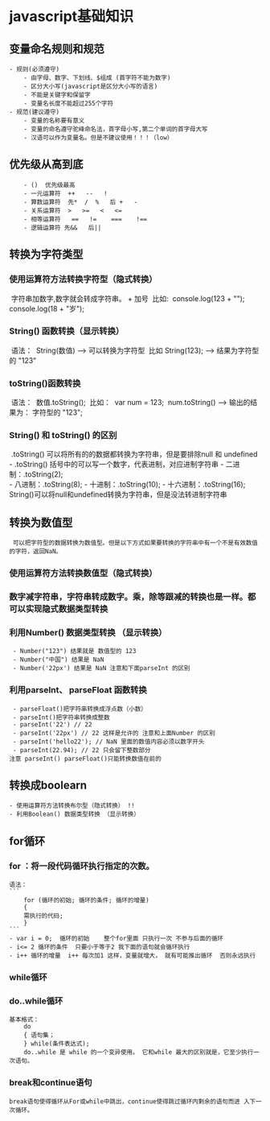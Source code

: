 # javascript基础知识
## 变量命名规则和规范
    - 规则(必须遵守) 
        - 由字母、数字、下划线、$组成 (首字符不能为数字)
        - 区分大小写(javascript是区分大小写的语言)
        - 不能是关键字和保留字
        - 变量名长度不能超过255个字符
    - 规范(建议遵守)
        - 变量的名称要有意义
        - 变量的命名遵守驼峰命名法，首字母小写,第二个单词的首字母大写
        - 汉语可以作为变量名。但是不建议使用！！！（low）
## 优先级从高到底
        - ()  优先级最高
        - 一元运算符  ++   --   !
        - 算数运算符  先*  /  %   后 +   -
        - 关系运算符  >   >=   <   <=
        - 相等运算符   ==   !=    ===    !==
        - 逻辑运算符 先&&   后||
## 转换为字符类型

### 使用运算符方法转换字符型（隐式转换）
​	字符串加数字,数字就会转成字符串。 + 加号
​	比如:
​	console.log(123 + "");
​	console.log(18 + "岁");

### String() 函数转换（显示转换）
​	语法：
​	String(数值) --> 可以转换为字符型
​	比如 String(123); --> 结果为字符型的 "123"

### toString()函数转换
​	语法：
​	数值.toString();
​	比如：
​	var num = 123;
​	num.toString() --> 输出的结果为： 字符型的 "123";

### String() 和 toString() 的区别

​	.toString() 可以将所有的的数据都转换为字符串，但是要排除null 和 undefined
         - .toString() 括号中的可以写一个数字，代表进制，对应进制字符串
         - 二进制：.toString(2);  
         - 八进制：.toString(8);
         - 十进制：.toString(10);
         - 十六进制：.toString(16);
    String()可以将null和undefined转换为字符串，但是没法转进制字符串

## 转换为数值型
     可以把字符型的数据转换为数值型。但是以下方式如果要转换的字符串中有一个不是有效数值的字符，返回NaN。

### 使用运算符方法转换数值型（隐式转换）
### 数字减字符串，字符串转成数字。乘，除等跟减的转换也是一样。都可以实现隐式数据类型转换
### 利用Number() 数据类型转换 （显示转换）

     - Number("123") 结果就是 数值型的 123
     - Number("中国") 结果是 NaN
     - Number('22px') 结果是 NaN 注意和下面parseInt 的区别

### 利用parseInt、 parseFloat 函数转换

     - parseFloat()把字符串转换成浮点数（小数）
     - parseInt()把字符串转换成整数
     - parseInt('22') // 22
     - parseInt('22px') // 22 这样是允许的 注意和上面Number 的区别
     - parseInt('hello22'); // NaN 里面的数值内容必须以数字开头
     - parseInt(22.94); // 22 只会留下整数部分
    注意 parseInt() parseFloat()只能转换数值在前的

## 转换成boolearn
    - 使用运算符方法转换布尔型（隐式转换） !!
    - 利用Boolean() 数据类型转换 （显示转换）

## for循环
### for ：将一段代码循环执行指定的次数。
    语法：
    ​```
        for (循环的初始; 循环的条件; 循环的增量) 
        {
        需执行的代码;
        }
    ​```
    - var i = 0;  循环的初始    整个for里面 只执行一次 不参与后面的循环
    - i<= 2 循环的条件  只要小于等于2 我下面的语句就会循环执行
    - i++ 循环的增量  i++ 每次加1 这样，变量就增大， 就有可能推出循环  否则永远执行

### while循环
### do..while循环

    基本格式：
        do
        { 语句集；
        } while(条件表达式);
        do..while 是 while 的一个变异使用。 它和while 最大的区别就是，它至少执行一次语句。

### break和continue语句       
    break语句使得循环从For或while中跳出，continue使得跳过循环内剩余的语句而进 入下一次循环。

​			







